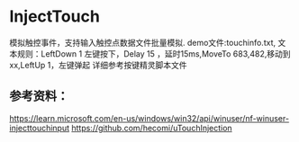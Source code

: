 # InjectTouch
模拟触控事件，支持输入触控点数据文件批量模拟. 
demo文件:touchinfo.txt, 
文本规则：LeftDown 1 左键按下，Delay 15 ，延时15ms,MoveTo 683,482,移动到xx,LeftUp 1，左键弹起 
详细参考按键精灵脚本文件 

## 参考资料：
https://learn.microsoft.com/en-us/windows/win32/api/winuser/nf-winuser-injecttouchinput 
https://github.com/hecomi/uTouchInjection 


